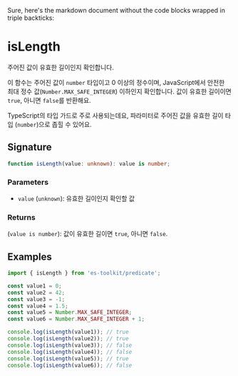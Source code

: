 Sure, here's the markdown document without the code blocks wrapped in triple backticks:

# isLength

주어진 값이 유효한 길이인지 확인합니다.

이 함수는 주어진 값이 `number` 타입이고 0 이상의 정수이며, JavaScript에서 안전한 최대 정수 값(`Number.MAX_SAFE_INTEGER`) 이하인지 확인합니다. 값이 유효한 길이이면 `true`, 아니면 `false`를 반환해요.

TypeScript의 타입 가드로 주로 사용되는데요, 파라미터로 주어진 값을 유효한 길이 타입 (`number`)으로 좁힐 수 있어요.

## Signature

```typescript
function isLength(value: unknown): value is number;
```

### Parameters

- `value` (`unknown`): 유효한 길이인지 확인할 값

### Returns

(`value is number`): 값이 유효한 길이면 `true`, 아니면 `false`.

## Examples

```typescript
import { isLength } from 'es-toolkit/predicate';

const value1 = 0;
const value2 = 42;
const value3 = -1;
const value4 = 1.5;
const value5 = Number.MAX_SAFE_INTEGER;
const value6 = Number.MAX_SAFE_INTEGER + 1;

console.log(isLength(value1)); // true
console.log(isLength(value2)); // true
console.log(isLength(value3)); // false
console.log(isLength(value4)); // false
console.log(isLength(value5)); // true
console.log(isLength(value6)); // false
```
